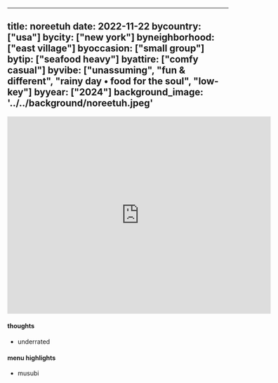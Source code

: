 
---
title: noreetuh
date: 2022-11-22
bycountry: ["usa"]
bycity: ["new york"]
byneighborhood: ["east village"]
byoccasion: ["small group"]
bytip: ["seafood heavy"]
byattire: ["comfy casual"]
byvibe: ["unassuming", "fun & different", "rainy day • food for the soul", "low-key"]
byyear: ["2024"]
background_image: '../../background/noreetuh.jpeg'
---

<iframe src="https://www.google.com/maps/embed?pb=!1m18!1m12!1m3!1d3023.5769110011775!2d-73.98786512328661!3d40.727329471391315!2m3!1f0!2f0!3f0!3m2!1i1024!2i768!4f13.1!3m3!1m2!1s0x89c2599d1758313f%3A0x412583d5e718046c!2snoreetuh!5e0!3m2!1sen!2sus!4v1732387284753!5m2!1sen!2sus" width="600" height="450" style="border:0;" allowfullscreen="" loading="lazy" referrerpolicy="no-referrer-when-downgrade"></iframe>

#### thoughts
* underrated

#### menu highlights
* musubi

